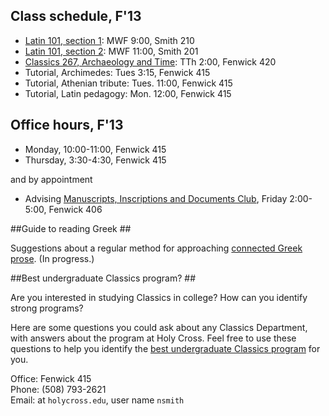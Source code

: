 
## Class schedule, F'13 ##


- [Latin 101, section 1][1]: MWF 9:00, Smith 210
- [Latin 101, section 2][2]: MWF 11:00, Smith 201
- [Classics 267, Archaeology and Time][3]: TTh 2:00, Fenwick 420
- Tutorial, Archimedes: Tues 3:15, Fenwick 415
- Tutorial, Athenian tribute: Tues. 11:00, Fenwick 415
- Tutorial, Latin pedagogy: Mon. 12:00, Fenwick 415


## Office hours, F'13 ##

- Monday, 10:00-11:00, Fenwick 415
- Thursday, 3:30-4:30, Fenwick 415

and by appointment

- Advising [Manuscripts, Inscriptions and Documents Club](http://shot.holycross.edu/hcmid/), Friday 2:00-5:00, Fenwick 406


##Guide to reading Greek ##


Suggestions about a regular method for approaching [connected Greek prose](greek/index.html). (In progress.)



##Best undergraduate Classics program? ##


Are you interested in studying Classics in college? How can you identify strong programs?

Here are some questions you could ask about any Classics Department, with answers about the program at Holy Cross. Feel free to use these questions to help you identify the [best undergraduate Classics program](bestclassicsdept.html) for you.

<aside>
Office: Fenwick 415 <br/>
Phone: (508) 793-2621 <br/>
Email: at <code>holycross.edu</code>, user name <code>nsmith</code>
</aside>

[1]: http://shot.holycross.edu/courses/Latin101/F13/section1/

[2]: http://shot.holycross.edu/courses/Latin101/F13/section2/

[3]: http://shot.holycross.edu/courses/Time/F13/

